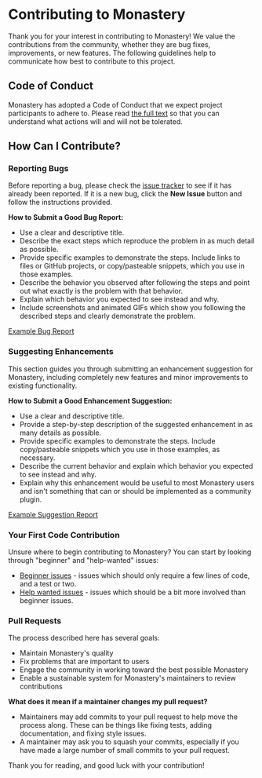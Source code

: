 # Contributing to Monastery

Thank you for your interest in contributing to Monastery! We value the contributions from the community, whether they are bug fixes, improvements, or new features. The following guidelines help to communicate how best to contribute to this project.

## Code of Conduct

Monastery has adopted a Code of Conduct that we expect project participants to adhere to. Please read [the full text](/code_of_conduct.md) so that you can understand what actions will and will not be tolerated.

## How Can I Contribute?

### Reporting Bugs

Before reporting a bug, please check the [issue tracker](https://github.com/JonTDean/LetsLearnTogether/issues) to see if it has already been reported. If it is a new bug, click the **New Issue** button and follow the instructions provided.

**How to Submit a Good Bug Report:**

- Use a clear and descriptive title.
- Describe the exact steps which reproduce the problem in as much detail as possible.
- Provide specific examples to demonstrate the steps. Include links to files or GitHub projects, or copy/pasteable snippets, which you use in those examples.
- Describe the behavior you observed after following the steps and point out what exactly is the problem with that behavior.
- Explain which behavior you expected to see instead and why.
- Include screenshots and animated GIFs which show you following the described steps and clearly demonstrate the problem.


[Example Bug Report](/Lessons/6_SoftSkills/1_Git/BugReportExample.md)


### Suggesting Enhancements

This section guides you through submitting an enhancement suggestion for Monastery, including completely new features and minor improvements to existing functionality.

**How to Submit a Good Enhancement Suggestion:**

- Use a clear and descriptive title.
- Provide a step-by-step description of the suggested enhancement in as many details as possible.
- Provide specific examples to demonstrate the steps. Include copy/pasteable snippets which you use in those examples, as necessary.
- Describe the current behavior and explain which behavior you expected to see instead and why.
- Explain why this enhancement would be useful to most Monastery users and isn't something that can or should be implemented as a community plugin.

[Example Suggestion Report](/Lessons/6_SoftSkills/1_Git/BugReportExample.md)


### Your First Code Contribution

Unsure where to begin contributing to Monastery? You can start by looking through "beginner" and "help-wanted" issues:

- [Beginner issues](https://github.com/JonTDean/LetsLearnTogether/labels/beginner) - issues which should only require a few lines of code, and a test or two.
- [Help wanted issues](https://github.com/JonTDean/LetsLearnTogether/labels/help%20wanted) - issues which should be a bit more involved than beginner issues.

### Pull Requests

The process described here has several goals:

- Maintain Monastery's quality
- Fix problems that are important to users
- Engage the community in working toward the best possible Monastery
- Enable a sustainable system for Monastery's maintainers to review contributions

**What does it mean if a maintainer changes my pull request?**

- Maintainers may add commits to your pull request to help move the process along. These can be things like fixing tests, adding documentation, and fixing style issues.
- A maintainer may ask you to squash your commits, especially if you have made a large number of small commits to your pull request.

Thank you for reading, and good luck with your contribution!
